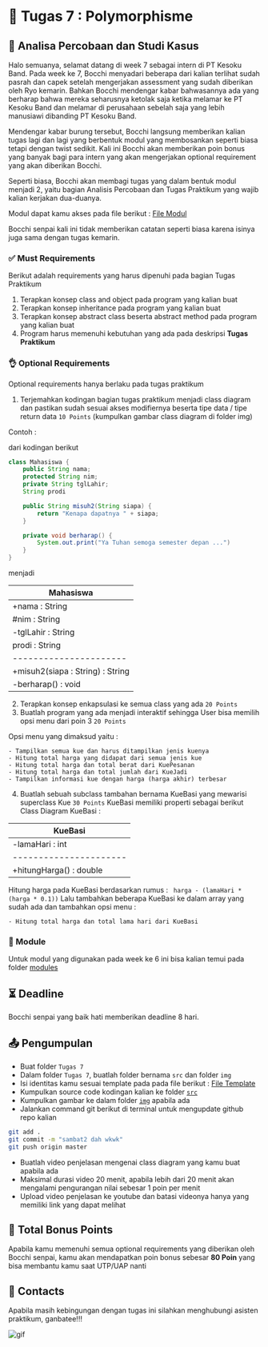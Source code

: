 # 📝 Tugas 7 : Polymorphisme

## 💼 Analisa Percobaan dan Studi Kasus

Halo semuanya, selamat datang di week 7 sebagai intern di PT Kesoku Band. Pada week ke 7, Bocchi menyadari beberapa dari kalian terlihat sudah pasrah dan capek setelah mengerjakan assessment yang sudah diberikan oleh Ryo kemarin. Bahkan Bocchi mendengar kabar bahwasannya ada yang berharap bahwa mereka seharusnya ketolak saja ketika melamar ke PT Kesoku Band dan melamar di perusahaan sebelah saja yang lebih manusiawi dibanding PT Kesoku Band. 

Mendengar kabar burung tersebut, Bocchi langsung memberikan kalian tugas lagi dan lagi yang berbentuk modul yang membosankan seperti biasa tetapi dengan twist sedikit. Kali ini Bocchi akan memberikan poin bonus yang banyak bagi para intern yang akan mengerjakan optional requirement yang akan diberikan Bocchi.

Seperti biasa, Bocchi akan membagi tugas yang dalam bentuk modul menjadi 2, yaitu bagian Analisis Percobaan dan Tugas Praktikum yang wajib kalian kerjakan dua-duanya.

Modul dapat kamu akses pada file berikut : [File Modul](./modules/Modul%203%20Bab%207%20Polymorfisme-1.pdf)

Bocchi senpai kali ini tidak memberikan catatan seperti biasa karena isinya juga sama dengan tugas kemarin.

### ✅ Must Requirements
Berikut adalah requirements yang harus dipenuhi pada bagian Tugas Praktikum

1. Terapkan konsep class and object pada program yang kalian buat
2. Terapkan konsep inheritance pada program yang kalian buat
3. Terapkan konsep abstract class beserta abstract method pada program yang kalian buat
3. Program harus memenuhi kebutuhan yang ada pada deskripsi **Tugas Praktikum**

### 👌 Optional Requirements
Optional requirements hanya berlaku pada tugas praktikum

1. Terjemahkan kodingan bagian tugas praktikum menjadi class diagram dan pastikan sudah sesuai akses modifiernya beserta tipe data / tipe return data ```10 Points``` (kumpulkan gambar class diagram di folder img)

Contoh : 

dari kodingan berikut

```java
class Mahasiswa {
    public String nama;
    protected String nim;
    private String tglLahir;
    String prodi

    public String misuh2(String siapa) {
        return "Kenapa dapatnya " + siapa;
    }

    private void berharap() {
        System.out.print("Ya Tuhan semoga semester depan ...")
    }
}

```

menjadi

| Mahasiswa |
| - |
| +nama : String |
| #nim : String |
| -tglLahir : String |
| prodi : String |
| ---------------------- |
| +misuh2(siapa : String) : String |
| -berharap() : void |


2. Terapkan konsep enkapsulasi ke semua class yang ada ```20 Points```
3. Buatlah program yang ada menjadi interaktif sehingga User bisa memilih opsi menu dari poin 3 ```20 Points```

Opsi menu yang dimaksud yaitu : 

    - Tampilkan semua kue dan harus ditampilkan jenis kuenya
    - Hitung total harga yang didapat dari semua jenis kue
    - Hitung total harga dan total berat dari KuePesanan
    - Hitung total harga dan total jumlah dari KueJadi
    - Tampilkan informasi kue dengan harga (harga akhir) terbesar

4. Buatlah sebuah subclass tambahan bernama KueBasi yang mewarisi superclass Kue ```30 Points``` 
KueBasi memiliki properti sebagai berikut 
Class Diagram KueBasi :

| KueBasi |
| - |
| -lamaHari : int |
| ---------------------- |
| +hitungHarga() : double |

Hitung harga pada KueBasi berdasarkan rumus : ``` harga - (lamaHari * (harga * 0.1))```
Lalu tambahkan beberapa KueBasi ke dalam array yang sudah ada dan tambahkan opsi menu :

    - Hitung total harga dan total lama hari dari KueBasi



### 📕 Module
Untuk modul yang digunakan pada week ke 6 ini bisa kalian temui pada folder [modules](./modules/)

## ⏳ Deadline

Bocchi senpai yang baik hati memberikan deadline 8 hari.

## 📤 Pengumpulan

- Buat folder ```Tugas 7```
- Dalam folder ```Tugas 7```, buatlah folder bernama ```src``` dan folder ```img```
- Isi identitas kamu sesuai template pada pada file berikut : [File Template](./src/README.md)
- Kumpulkan source code kodingan kalian ke folder [```src```](./src/)
- Kumpulkan gambar ke dalam folder [```img```](./img/) apabila ada
- Jalankan command git berikut di terminal untuk mengupdate github repo kalian
```zsh
git add . 
git commit -m "sambat2 dah wkwk"
git push origin master
```
- Buatlah video penjelasan mengenai class diagram yang kamu buat apabila ada
- Maksimal durasi video 20 menit, apabila lebih dari 20 menit akan mengalami pengurangan nilai sebesar 1 poin per menit
- Upload video penjelasan ke youtube dan batasi videonya hanya yang memiliki link yang dapat melihat

## 💯 Total Bonus Points
Apabila kamu memenuhi semua optional requirements yang diberikan oleh Bocchi senpai, kamu akan mendapatkan poin bonus sebesar **80 Poin** yang bisa membantu kamu saat UTP/UAP nanti

## 👥 Contacts

Apabila masih kebingungan dengan tugas ini silahkan menghubungi asisten praktikum, ganbatee!!!

![gif](https://media1.tenor.com/m/3L3IbgFoAzMAAAAd/poniedzia%C5%82ek-znowu-poniedzia%C5%82ek.gif)